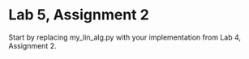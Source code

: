# Lab 5, Assignment 2

Start by replacing my_lin_alg.py with your implementation from Lab 4, Assignment 2.
